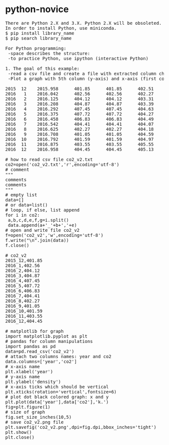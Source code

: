 # python-novice
<pre>
There are Python 2.X and 3.X. Python 2.X will be obsoleted. 
In order to install Python, use miniconda.
$ pip install library_name
$ pip search library_name

For Python programming:
 -space describes the structure:
 -to practice Python, use ipython (interactive Python)
 
1. The goal of this example: 
 -read a csv file and create a file with extracted column chunks from the csv file. 
 -Plot a graph with 5th column (y-axis) and x-axis (first column+second column:year_month)

2015  12    2015.958      401.85      401.85      402.51     30
2016   1    2016.042      402.56      402.56      402.27     27
2016   2    2016.125      404.12      404.12      403.31     25
2016   3    2016.208      404.87      404.87      403.39     28
2016   4    2016.292      407.45      407.45      404.63     25
2016   5    2016.375      407.72      407.72      404.27     29
2016   6    2016.458      406.83      406.83      404.49     26
2016   7    2016.542      404.41      404.41      404.07     28
2016   8    2016.625      402.27      402.27      404.18     23
2016   9    2016.708      401.05      401.05      404.59     24
2016  10    2016.792      401.59      401.59      404.97     29
2016  11    2016.875      403.55      403.55      405.55     27
2016  12    2016.958      404.45      404.45      405.13     30

# how to read csv file co2_v2.txt
co2=open('co2_v2.txt','r',encoding='utf-8')
# comment
"""
comments
comments
"""
# empty list
data=[]
# or data=list()
# loop, if else, list append
for i in co2:
 a,b,c,d,e,f,g=i.split()
 data.append(a+'_'+b+','+e)
# open and write file co2_v2
f=open('co2_v2','w',encoding='utf-8')
f.write("\n".join(data))
f.close()

# co2_v2
2015_12,401.85
2016_1,402.56
2016_2,404.12
2016_3,404.87
2016_4,407.45
2016_5,407.72
2016_6,406.83
2016_7,404.41
2016_8,402.27
2016_9,401.05
2016_10,401.59
2016_11,403.55
2016_12,404.45

# matplotlib for graph
import matplotlib.pyplot as plt
# pandas for column manipulations
import pandas as pd
data=pd.read_csv('co2_v2')
# attach two columns names: year and co2
data.columns=['year','co2']
# x-axis name
plt.xlabel('year')
# y-axis name
plt.ylabel('density')
# x-axis ticks which should be vertical
plt.xticks(rotation='vertical',fontsize=6)
# plot dot black colored graph: x and y
plt.plot(data['year'],data['co2'],'k.')
fig=plt.figure(1)
# size of graph
fig.set_size_inches(10,5)
# save co2_v2.png file
plt.savefig('co2_v2.png',dpi=fig.dpi,bbox_inches='tight')
plt.show()
plt.close()
